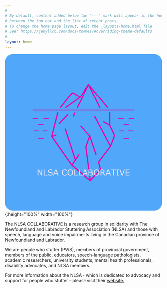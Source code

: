 ```yaml
---
#
# By default, content added below the "---" mark will appear in the home page
# between the top bar and the list of recent posts.
# To change the home page layout, edit the _layouts/home.html file.
# See: https://jekyllrb.com/docs/themes/#overriding-theme-defaults
#
layout: home
---
```

![image of iceberg](./assets/images/noun_Iceberg_2258187_logo.png){:height="100%" width="100%"}

The NLSA COLLABORATIVE is a research group in solidarity with The Newfoundland and Labrador Stuttering Association (NLSA) and those with speech, language and voice impairments living in the Canadian province of Newfoundland and Labrador.

We are people who stutter (PWS), members of provincial government, members of the public, educators, speech-language pathologists, academic researchers, university students, mental health professionals, disability advocates, and NLSA members.

For more information about the NLSA - which is dedicated to advocacy and support for people who stutter - please visit their [website.](https://nlstuttering.ca)
